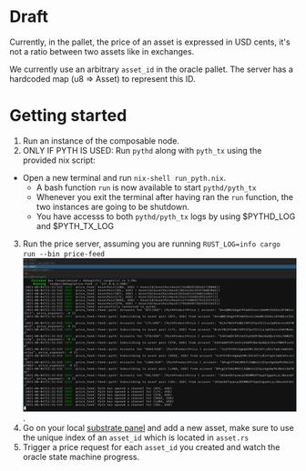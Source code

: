 # Draft

Currently, in the pallet, the price of an asset is expressed in USD cents, it's not a ratio between two assets like in exchanges.

We currently use an arbitrary `asset_id` in the oracle pallet.
The server has a hardcoded map (u8 => Asset) to represent this ID.

# Getting started

1. Run an instance of the composable node.
2. ONLY IF PYTH IS USED: Run `pythd` along with `pyth_tx` using the provided nix script:
  - Open a new terminal and run `nix-shell run_pyth.nix`.
    - A bash function `run` is now available to start `pythd/pyth_tx`
    - Whenever you exit the terminal after having ran the `run` function, the two instances are going to be shutdown.
    - You have accesss to both `pythd/pyth_tx` logs by using $PYTHD_LOG and $PYTH_TX_LOG
3. Run the price server, assuming you are running `RUST_LOG=info cargo run --bin price-feed` ![img not found](images/normal_run.png).
4. Go on your local [substrate panel](https://polkadot.js.org/apps) and add a new asset, make sure to use the unique index of an `asset_id` which is located in `asset.rs`
5. Trigger a price request for each `asset_id` you created and watch the oracle state machine progress.
